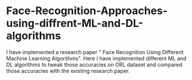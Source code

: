# Face-Recognition-Approaches-using-diffrent-ML-and-DL-algorithms
I have implemented a research paper " Face Recognition Using Different Machine Learning Algorithms".  Here I have implemented different ML and DL algorithms to tweak those accuracies on ORL dataset and compared those accuracies with the existing research paper.
